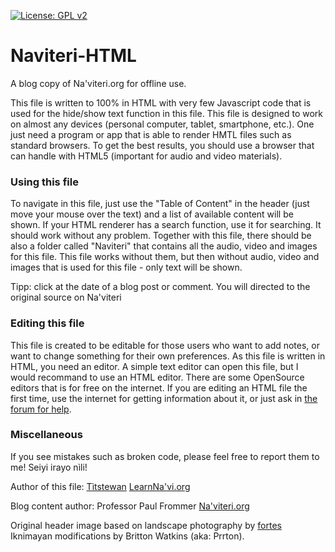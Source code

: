 [![License: GPL v2](https://img.shields.io/badge/license-cc--by--sa--2.0-blue.svg)](https://creativecommons.org/licenses/by-sa/2.0/deed.en)

# Naviteri-HTML
A blog copy of Na'viteri.org for offline use.

This file is written to 100% in HTML with very few Javascript code that is used for the hide/show text function in this file. This file is designed to work on almost any devices (personal computer, tablet, smartphone, etc.). One just need a program or app that is able to render HMTL files such as standard browsers. To get the best results, you should use a browser that can handle with HTML5 (important for audio and video materials).

### Using this file</b>
To navigate in this file, just use the "Table of Content" in the header (just move your mouse over the text) and a list of available content will be shown.
If your HTML renderer has a search function, use it for searching. It should work without any problem.
Together with this file, there should be also a folder called "Naviteri" that contains all the audio, video and images for this file. This file works without them, but then without audio, video and images that is used for this file - only text will be shown.

Tipp: click at the date of a blog post or comment. You will directed to the original source on Na'viteri

### Editing this file

This file is created to be editable for those users who want to add notes, or want to change something for their own preferences. As this file is written in HTML, you need an editor. A simple text editor can open this file, but I would recommand to use an HTML editor. There are some OpenSource editors that is for free on the internet.
If you are editing an HTML file the first time, use the internet for getting information about it, or just ask in [the forum for help](https://forum.learnnavi.org/intermediate/nthtml/).

### Miscellaneous</b>

If you see mistakes such as broken code, please feel free to report them to me! Seiyi irayo nìli!

Author of this file: [Tìtstewan](https://forum.learnnavi.org/profile/?u=10322) [LearnNa'vi.org](https://forum.learnnavi.org/index.php)

Blog content author: Professor Paul Frommer
[Na'viteri.org](https://naviteri.org/)

Original header image based on landscape photography by
[fortes](https://www.flickr.com/photos/fortes/)
Iknimayan modifications by Britton Watkins (aka: Prrton).
